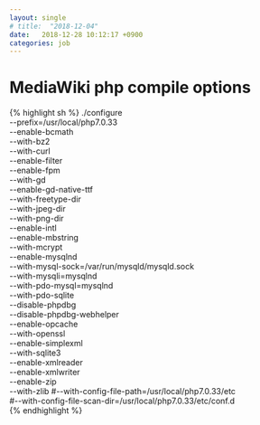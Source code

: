 ```yaml
---
layout: single
# title:  "2018-12-04"
date:   2018-12-28 10:12:17 +0900
categories: job
---
```


# MediaWiki php compile options
{% highlight sh %}
./configure \
--prefix=/usr/local/php7.0.33 \
--enable-bcmath \
--with-bz2 \
--with-curl \
--enable-filter \
--enable-fpm \
--with-gd \
--enable-gd-native-ttf \
--with-freetype-dir \
--with-jpeg-dir \
--with-png-dir \
--enable-intl \
--enable-mbstring \
--with-mcrypt \
--enable-mysqlnd \
--with-mysql-sock=/var/run/mysqld/mysqld.sock \
--with-mysqli=mysqlnd \
--with-pdo-mysql=mysqlnd \
--with-pdo-sqlite \
--disable-phpdbg \
--disable-phpdbg-webhelper \
--enable-opcache \
--with-openssl \
--enable-simplexml \
--with-sqlite3 \
--enable-xmlreader \
--enable-xmlwriter \
--enable-zip \
--with-zlib
#--with-config-file-path=/usr/local/php7.0.33/etc \
#--with-config-file-scan-dir=/usr/local/php7.0.33/etc/conf.d \
{% endhighlight %}